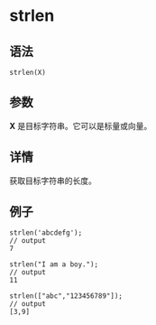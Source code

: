 # strlen

## 语法

`strlen(X)`

## 参数

**X** 是目标字符串。它可以是标量或向量。

## 详情

获取目标字符串的长度。

## 例子

```
strlen('abcdefg');
// output
7

strlen("I am a boy.");
// output
11

strlen(["abc","123456789"]);
// output
[3,9]
```

